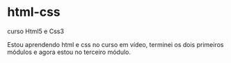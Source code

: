 # html-css 

 curso Html5 e Css3

Estou aprendendo html e css no curso em vídeo, terminei os dois primeiros módulos e agora estou no terceiro módulo.
